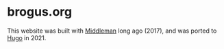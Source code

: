 # brogus.org

This website was built with [Middleman](https://middlemanapp.com/) long ago (2017), and was ported to [Hugo](https://gohugo.io/) in 2021.